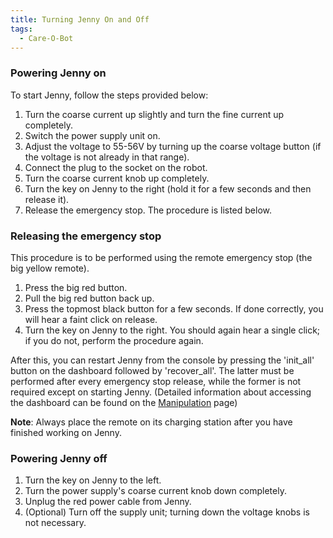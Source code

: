 ```yaml
---
title: Turning Jenny On and Off
tags:
  - Care-O-Bot
---
```


### Powering Jenny on
To start Jenny, follow the steps provided below:

1. Turn the coarse current up slightly and turn the fine current up completely.
2. Switch the power supply unit on.
3. Adjust the voltage to 55-56V by turning up the coarse voltage button (if the voltage is not already in that range).
4. Connect the plug to the socket on the robot.
5. Turn the coarse current knob up completely.
6.  Turn the key on Jenny to the right (hold it for a few seconds and then release it).
7.  Release the emergency stop. The procedure is listed below.

### Releasing the emergency stop

This procedure is to be performed using the remote emergency stop (the big yellow remote).  

1.  Press the big red button.
2.  Pull the big red button back up.
3.  Press the topmost black button for a few seconds. If done correctly, you will hear a faint click on release.
4.  Turn the key on Jenny to the right. You should again hear a single click; if you do not, perform the procedure again.

After this, you can restart Jenny from the console by pressing the 'init_all' button on the dashboard followed by 'recover_all'. The latter must be performed after every emergency stop release, while the former is not required except on starting Jenny. (Detailed information about accessing the dashboard can be found on the [Manipulation](wiki/guides/domains/manipulation/manipulation) page)

**Note**: Always place the remote on its charging station after you have finished working on Jenny.

### Powering Jenny off

1.  Turn the key on Jenny to the left.
2.  Turn the power supply's coarse current knob down completely.
3.  Unplug the red power cable from Jenny.
4.  (Optional) Turn off the supply unit; turning down the voltage knobs is not necessary.
